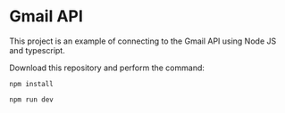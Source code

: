 # Gmail API
This project is an example of connecting to the Gmail API using Node JS and typescript.

Download this repository and perform the command:

```
npm install

npm run dev
```